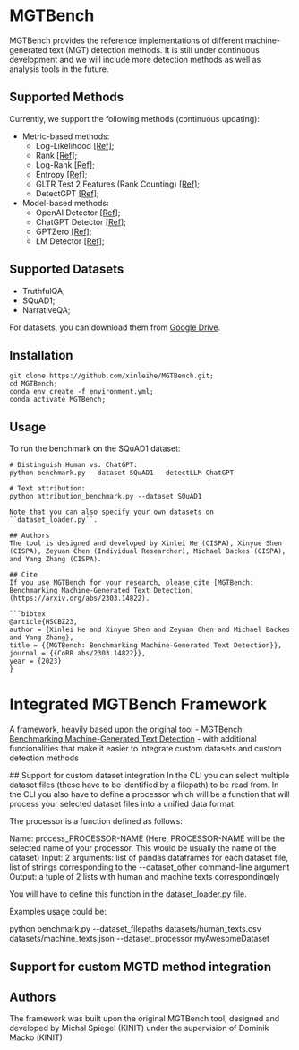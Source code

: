 # MGTBench

MGTBench provides the reference implementations of different machine-generated text (MGT) detection methods.
It is still under continuous development and we will include more detection methods as well as analysis tools in the future.


## Supported Methods
Currently, we support the following methods (continuous updating):
- Metric-based methods:
    - Log-Likelihood [[Ref]](https://arxiv.org/abs/1908.09203);
    - Rank [[Ref]](https://arxiv.org/abs/1906.04043);
    - Log-Rank [[Ref]](https://arxiv.org/abs/2301.11305);
    - Entropy [[Ref]](https://arxiv.org/abs/1906.04043);
    - GLTR Test 2 Features (Rank Counting) [[Ref]](https://arxiv.org/abs/1906.04043);
    - DetectGPT [[Ref]](https://arxiv.org/abs/2301.11305);
- Model-based methods:
    - OpenAI Detector [[Ref]](https://arxiv.org/abs/1908.09203);
    - ChatGPT Detector [[Ref]](https://arxiv.org/abs/2301.07597);
    - GPTZero [[Ref]](https://gptzero.me/);
    - LM Detector [[Ref]](https://arxiv.org/abs/1911.00650);

## Supported Datasets
- TruthfulQA;
- SQuAD1;
- NarrativeQA; 

For datasets, you can download them from [Google Drive](https://drive.google.com/drive/folders/1p4iBeM4r-sUKe8TnS4DcYlxvQagcmola?usp=sharing).

## Installation
```
git clone https://github.com/xinleihe/MGTBench.git;
cd MGTBench;
conda env create -f environment.yml;
conda activate MGTBench;
```

## Usage
To run the benchmark on the SQuAD1 dataset: 
```
# Distinguish Human vs. ChatGPT:
python benchmark.py --dataset SQuAD1 --detectLLM ChatGPT

# Text attribution:
python attribution_benchmark.py --dataset SQuAD1

Note that you can also specify your own datasets on ``dataset_loader.py``.

## Authors
The tool is designed and developed by Xinlei He (CISPA), Xinyue Shen (CISPA), Zeyuan Chen (Individual Researcher), Michael Backes (CISPA), and Yang Zhang (CISPA).

## Cite
If you use MGTBench for your research, please cite [MGTBench: Benchmarking Machine-Generated Text Detection](https://arxiv.org/abs/2303.14822).

```bibtex
@article{HSCBZ23,
author = {Xinlei He and Xinyue Shen and Zeyuan Chen and Michael Backes and Yang Zhang},
title = {{MGTBench: Benchmarking Machine-Generated Text Detection}},
journal = {{CoRR abs/2303.14822}},
year = {2023}
}
```

# Integrated MGTBench Framework
A framework, heavily based upon the original tool - [MGTBench: Benchmarking Machine-Generated Text Detection](https://arxiv.org/abs/2303.14822) - with additional funcionalities that make it easier to integrate custom datasets and custom detection methods

## Support for custom dataset integration
In the CLI you can select multiple dataset files (these have to be identified by a filepath) to be read from. In the CLI you also have to define a processor which will be a function that will process your selected dataset files into a unified data format.

The processor is a function defined as follows:

Name: process_PROCESSOR-NAME (Here, PROCESSOR-NAME will be the selected name of your processor. This would be usually the name of the dataset)
Input: 2 arguments: list of pandas dataframes for each dataset file, list of strings corresponding to the --dataset_other command-line argument 
Output: a tuple of 2 lists with human and machine texts correspondingely

You will have to define this function in the dataset_loader.py file.

Examples usage could be:

python benchmark.py --dataset_filepaths datasets/human_texts.csv datasets/machine_texts.json --dataset_processor myAwesomeDataset
## Support for custom MGTD method integration

## Authors
The framework was built upon the original MGTBench tool, designed and developed by Michal Spiegel (KINIT) under the supervision of Dominik Macko (KINIT)